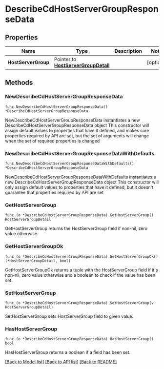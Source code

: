 # DescribeCdHostServerGroupResponseData

## Properties

Name | Type | Description | Notes
------------ | ------------- | ------------- | -------------
**HostServerGroup** | Pointer to [**HostServerGroupDetail**](HostServerGroupDetail.md) |  | [optional] 

## Methods

### NewDescribeCdHostServerGroupResponseData

`func NewDescribeCdHostServerGroupResponseData() *DescribeCdHostServerGroupResponseData`

NewDescribeCdHostServerGroupResponseData instantiates a new DescribeCdHostServerGroupResponseData object
This constructor will assign default values to properties that have it defined,
and makes sure properties required by API are set, but the set of arguments
will change when the set of required properties is changed

### NewDescribeCdHostServerGroupResponseDataWithDefaults

`func NewDescribeCdHostServerGroupResponseDataWithDefaults() *DescribeCdHostServerGroupResponseData`

NewDescribeCdHostServerGroupResponseDataWithDefaults instantiates a new DescribeCdHostServerGroupResponseData object
This constructor will only assign default values to properties that have it defined,
but it doesn't guarantee that properties required by API are set

### GetHostServerGroup

`func (o *DescribeCdHostServerGroupResponseData) GetHostServerGroup() HostServerGroupDetail`

GetHostServerGroup returns the HostServerGroup field if non-nil, zero value otherwise.

### GetHostServerGroupOk

`func (o *DescribeCdHostServerGroupResponseData) GetHostServerGroupOk() (*HostServerGroupDetail, bool)`

GetHostServerGroupOk returns a tuple with the HostServerGroup field if it's non-nil, zero value otherwise
and a boolean to check if the value has been set.

### SetHostServerGroup

`func (o *DescribeCdHostServerGroupResponseData) SetHostServerGroup(v HostServerGroupDetail)`

SetHostServerGroup sets HostServerGroup field to given value.

### HasHostServerGroup

`func (o *DescribeCdHostServerGroupResponseData) HasHostServerGroup() bool`

HasHostServerGroup returns a boolean if a field has been set.


[[Back to Model list]](../README.md#documentation-for-models) [[Back to API list]](../README.md#documentation-for-api-endpoints) [[Back to README]](../README.md)


